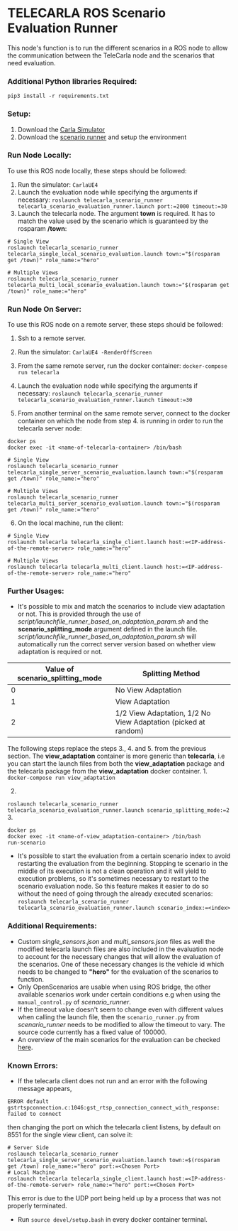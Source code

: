 # TELECARLA ROS Scenario Evaluation Runner

This node's function is to run the different scenarios in a ROS node to allow the communication between the TeleCarla node and the scenarios that need evaluation.

### Additional Python libraries Required:
``` pip3 install -r requirements.txt ```

### Setup:
1. Download the [Carla Simulator](https://github.com/carla-simulator/carla/releases/latest)
2. Download the [scenario runner](https://github.com/carla-simulator/scenario_runner) and setup the environment

### Run Node Locally:
To use this ROS node locally, these steps should be followed:
1. Run the simulator: 
```CarlaUE4```
2. Launch the evaluation node while specifying the arguments if necessary:
``` roslaunch telecarla_scenario_runner telecarla_scenario_evaluation_runner.launch port:=2000 timeout:=30 ```
3. Launch the telecarla node. The argument **town** is required. It has to match the value used by the scenario which is guaranteed by the rosparam **/town**:
``` 
# Single View
roslaunch telecarla_scenario_runner telecarla_single_local_scenario_evaluation.launch town:="$(rosparam get /town)" role_name:="hero" 

# Multiple Views
roslaunch telecarla_scenario_runner telecarla_multi_local_scenario_evaluation.launch town:="$(rosparam get /town)" role_name:="hero"
```

### Run Node On Server:
To use this ROS node on a remote server, these steps should be followed:
1. Ssh to a remote server.
2. Run the simulator:
```CarlaUE4 -RenderOffScreen```
3. From the same remote server, run the docker container:
```docker-compose run telecarla```

4. Launch the evaluation node while specifying the arguments if necessary:
``` roslaunch telecarla_scenario_runner telecarla_scenario_evaluation_runner.launch timeout:=30 ```
5. From another terminal on the same remote server, connect to the docker container on which the node from step 4. is running in order to run the telecarla server node:
```
docker ps
docker exec -it <name-of-telecarla-container> /bin/bash

# Single View
roslaunch telecarla_scenario_runner telecarla_single_server_scenario_evaluation.launch town:="$(rosparam get /town)" role_name:="hero"

# Multiple Views
roslaunch telecarla_scenario_runner telecarla_multi_server_scenario_evaluation.launch town:="$(rosparam get /town)" role_name:="hero"
```
6. On the local machine, run the client:
```
# Single View
roslaunch telecarla telecarla_single_client.launch host:=<IP-address-of-the-remote-server> role_name:="hero"

# Multiple Views
roslaunch telecarla telecarla_multi_client.launch host:=<IP-address-of-the-remote-server> role_name:="hero"

```

### Further Usages:
* It's possible to mix and match the scenarios to include view adaptation or not. This is provided through the use of *script/launchfile_runner_based_on_adaptation_param.sh* and the **scenario_splitting_mode** argument defined in the launch file. *script/launchfile_runner_based_on_adaptation_param.sh* will automatically run the correct server version based on whether view adaptation is required or not.

| Value of scenario_splitting_mode  | Splitting Method |
| ----------- | ----------- |
| 0    | No View Adaptation      |
| 1   | View Adaptation        |
| 2   | 1/2 View Adaptation, 1/2 No View Adaptation  (picked at random)      |

The following steps replace the steps 3., 4. and 5. from the previous section. The **view_adaptation** container is more generic than **telecarla**, i.e you can start the launch files from both the **view_adaptation** package and the telecarla package from the **view_adaptation** docker container.
1. 
```docker-compose run view_adaptation```

2. 
``` roslaunch telecarla_scenario_runner telecarla_scenario_evaluation_runner.launch scenario_splitting_mode:=2 ```
3. 
```
docker ps
docker exec -it <name-of-view_adaptation-container> /bin/bash
run-scenario
```

* It's possible to start the evaluation from a certain scenario index to avoid restarting the evaluation from the beginning. Stopping te scenario in the middle of its execution is not a clean operation and it will yield to execution problems, so it's sometimes necessary to restart to the scenario evaluation node. So this feature makes it easier to do so without the need of going through the already executed scenarios:
``` roslaunch telecarla_scenario_runner telecarla_scenario_evaluation_runner.launch scenario_index:=<index> ```


### Additional Requirements:
* Custom *single_sensors.json* and *multi_sensors.json* files as well the modified telecarla launch files are also included in the evaluation node to account for the necessary changes that will allow the evaluation of the scenarios. One of these necessary changes is the vehicle id which needs to be changed to **"hero"** for the evaluation of the scenarios to function.
* Only OpenScenarios are usable when using ROS bridge, the other available scenarios work under certain conditions e.g when using the ```manual_control.py``` of *scenario_runner*.
* If the timeout value doesn't seem to change even with different values when calling the launch file, then the ```scenario_runner.py``` from *scenario_runner* needs to be modified to allow the timeout to vary. The source code currently has a fixed value of 100000.
* An overview of the main scenarios for the evaluation can be checked [here](scenarios/README.md).

### Known Errors:
* If the telecarla client does not run and an error with the following message appears,
```
ERROR default gstrtspconnection.c:1046:gst_rtsp_connection_connect_with_response: failed to connect
```
then changing the port on which the telecarla client listens, by default on 8551 for the single view client, can solve it:
```
# Server Side
roslaunch telecarla_scenario_runner telecarla_single_server_scenario_evaluation.launch town:=$(rosparam get /town) role_name:="hero" port:=<Chosen Port>
# Local Machine
roslaunch telecarla telecarla_single_client.launch host:=<IP-address-of-the-remote-server> role_name:="hero" port:=<Chosen Port>
``` 
This error is due to the UDP port being held up by a process that was not properly terminated.

* Run ```source devel/setup.bash``` in every docker container terminal.